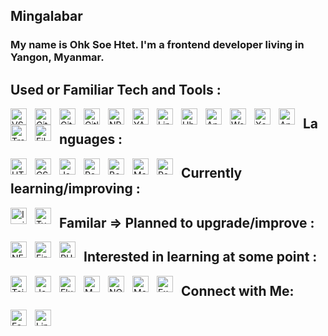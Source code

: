 ## Mingalabar

### My name is Ohk Soe Htet. I'm a frontend developer living in Yangon, Myanmar.

<!-- ![Quote](https://github-readme-quotes.herokuapp.com/quote?theme=tokyonight&animation=default&layout=default&font=default) -->

<!-- ![Quote](https://github-readme-quotes.herokuapp.com/quote?quotesUrl=https://github.com/ShubhKotnala/github-readme-quotes/blob/custom-quotes/customQuotes/quotes.json) -->

<a name="tools"></a>

## Used or Familiar Tech and Tools :

[
<img alt="VS Code" width="26px" align="left" style="padding-right:10px;"  src="https://cdn.jsdelivr.net/gh/devicons/devicon/icons/vscode/vscode-original.svg" />
][tools_anchor]
[
<img alt="Git" width="26px" align="left" style="padding-right:10px;"  src="https://cdn.jsdelivr.net/gh/devicons/devicon/icons/git/git-original.svg" />
][tools_anchor]
[
<img alt="Github" width="26px" align="left" style="padding-right:10px;"  src="https://cdn.jsdelivr.net/gh/devicons/devicon/icons/github/github-original.svg" />
][tools_anchor]
[
<img alt="Gitlab" width="26px" align="left" style="padding-right:10px;"  src="https://cdn.jsdelivr.net/gh/devicons/devicon/icons/gitlab/gitlab-original.svg" />
][tools_anchor]
[
<img alt="NPM" width="26px" align="left" style="padding-right:10px;"  src="https://cdn.jsdelivr.net/gh/devicons/devicon/icons/npm/npm-original-wordmark.svg" />
][tools_anchor]
[
<img alt="YARN" width="26px" align="left" style="padding-right:10px;"  src="https://cdn.jsdelivr.net/gh/devicons/devicon/icons/yarn/yarn-original.svg" />
][tools_anchor]
[
<img alt="Linux" width="26px" align="left" style="padding-right:10px;"  src="https://cdn.jsdelivr.net/gh/devicons/devicon/icons/linux/linux-original.svg" />
][tools_anchor]
[
<img alt="Ubuntu" width="26px" align="left" style="padding-right:10px;"  src="https://cdn.jsdelivr.net/gh/devicons/devicon/icons/ubuntu/ubuntu-plain.svg" />
][tools_anchor]
[
<img alt="Apple" width="26px" align="left" style="padding-right:10px;"  src="https://cdn.jsdelivr.net/gh/devicons/devicon/icons/apple/apple-original.svg" />
][tools_anchor]
[
<img alt="Wordpress" width="26px" align="left" style="padding-right:10px;"  src="https://cdn.jsdelivr.net/gh/devicons/devicon/icons/wordpress/wordpress-plain.svg" />
][tools_anchor]
[
<img alt="Xcode" width="26px" align="left" style="padding-right:10px;"  src="https://cdn.jsdelivr.net/gh/devicons/devicon/icons/xcode/xcode-original.svg" />
][tools_anchor]
[
<img alt="Android Studio" width="26px" align="left" style="padding-right:10px;"  src="https://cdn.jsdelivr.net/gh/devicons/devicon/icons/androidstudio/androidstudio-original.svg" />
][tools_anchor]
[
<img alt="Trello" width="26px" align="left" style="padding-right:10px;"  src="https://cdn.jsdelivr.net/gh/devicons/devicon/icons/trello/trello-plain.svg" />
][tools_anchor]
[
<img alt="Filezilla" width="26px" align="left" style="padding-right:10px;"  src="https://cdn.jsdelivr.net/gh/devicons/devicon/icons/filezilla/filezilla-plain.svg" />
][tools_anchor]

<a name="languages"></a>

## Languages :

[
<img alt="HTML5" width="26px" align="left" style="padding-right:10px;"  src="https://cdn.jsdelivr.net/gh/devicons/devicon/icons/html5/html5-original.svg" />
][languages_anchor]
[
<img alt="CSS3" width="26px" align="left" style="padding-right:10px;"  src="https://cdn.jsdelivr.net/gh/devicons/devicon/icons/css3/css3-original.svg" />
][languages_anchor]
[
<img alt="Javascript" width="26px" align="left" style="padding-right:10px;"  src="https://cdn.jsdelivr.net/gh/devicons/devicon/icons/javascript/javascript-original.svg" />
][languages_anchor]
[
<img alt="React" width="26px" align="left" style="padding-right:10px;"  src="https://cdn.jsdelivr.net/gh/devicons/devicon/icons/react/react-original.svg" />
][languages_anchor]
[
<img alt="Bootstrap" width="26px" align="left" style="padding-right:10px;"  src="https://cdn.jsdelivr.net/gh/devicons/devicon/icons/bootstrap/bootstrap-original.svg" />
][languages_anchor]
[
<img alt="MaterialUI" width="26px" align="left" style="padding-right:10px;"  src="https://cdn.jsdelivr.net/gh/devicons/devicon/icons/materialui/materialui-original.svg" />
][languages_anchor]
[
<img alt="Redux" width="26px" align="left" style="padding-right:10px;"  src="https://cdn.jsdelivr.net/gh/devicons/devicon/icons/redux/redux-original.svg" />
][languages_anchor]

<a name="learning"></a>

## Currently learning/improving :

[
<img alt="Ionic" width="26px" align="left" style="padding-right:10px;"  src="https://cdn.jsdelivr.net/gh/devicons/devicon/icons/ionic/ionic-original.svg" />
][learning_anchor]
[
<img alt="Typescript" width="26px" align="left" style="padding-right:10px;"  src="https://cdn.jsdelivr.net/gh/devicons/devicon/icons/typescript/typescript-original.svg" />
][learning_anchor]

<a name="plan"></a>

## Familar => Planned to upgrade/improve :

[
<img alt="NEXTjs" width="26px" align="left" style="padding-right:10px;"  src="https://cdn.jsdelivr.net/gh/devicons/devicon/icons/nextjs/nextjs-original.svg" />
][plan_anchor]
[
<img alt="Firebase" width="26px" align="left" style="padding-right:10px;"  src="https://cdn.jsdelivr.net/gh/devicons/devicon/icons/firebase/firebase-plain.svg" />
][plan_anchor]
[
<img alt="PHP" width="26px" align="left" style="padding-right:10px;"  src="https://cdn.jsdelivr.net/gh/devicons/devicon/icons/php/php-original.svg" />
][plan_anchor]

<!-- ReactQuery -->

<a name="interested"></a>

## Interested in learning at some point :

[
<img alt="TailwindCSS" width="26px" align="left" style="padding-right:10px;" src="https://cdn.jsdelivr.net/gh/devicons/devicon/icons/tailwindcss/tailwindcss-plain.svg" />
][interested_anchor]
[
<img alt="Jest" width="26px" align="left" style="padding-right:10px;"  src="https://cdn.jsdelivr.net/gh/devicons/devicon/icons/jest/jest-plain.svg" />
][interested_anchor]
[
<img alt="Flutter" width="26px" align="left" style="padding-right:10px;"  src="https://cdn.jsdelivr.net/gh/devicons/devicon/icons/flutter/flutter-original.svg" />
][interested_anchor]
[
<img alt="MYSQL" width="26px" align="left" style="padding-right:10px;"  src="https://cdn.jsdelivr.net/gh/devicons/devicon/icons/mysql/mysql-original.svg" />
][interested_anchor]
[
<img alt="NODEjs" width="26px" align="left" style="padding-right:10px;"  src="https://cdn.jsdelivr.net/gh/devicons/devicon/icons/nodejs/nodejs-original-wordmark.svg" />
][interested_anchor]
[
<img alt="MongoDB" width="26px" align="left" style="padding-right:10px;"  src="https://cdn.jsdelivr.net/gh/devicons/devicon/icons/mongodb/mongodb-original.svg" />
][interested_anchor]
[
<img alt="Express" width="26px" align="left" style="padding-right:10px;"  src="https://cdn.jsdelivr.net/gh/devicons/devicon/icons/express/express-original-wordmark.svg" />
][interested_anchor]

## Connect with Me:

[
<img alt="Facebook" width="26px" align="left" style="padding-right:10px;" src="https://cdn.jsdelivr.net/gh/devicons/devicon/icons/facebook/facebook-original.svg"/>
](https://www.facebook.com/oshskar)
[
<img alt="LinkIn" width="26px" align="left" style="padding-right:10px;" src="https://cdn.jsdelivr.net/gh/devicons/devicon/icons/linkedin/linkedin-original.svg"/>
](https://www.linkedin.com/in/oshskar/)

[tools_anchor]: #tools
[languages_anchor]: #languages
[learning_anchor]: #learning
[plan_anchor]: #plan
[interested_anchor]: #interested
